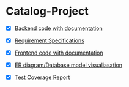 # Catalog-Project
 
- [x] [Backend code with documentation](https://github.com/likhith1101/catalog-project/blob/main/api_documentation.md)
- [x] [Requirement Specifications](https://github.com/likhith1101/catalog-project/blob/main/SRS.md)
- [x] [Frontend code with documentation](file://wsl.localhost/Debian/home/likhith/catalog-git/catalog-project/catalog/frontend/documentation/modules.html)

- [x] [ER diagram/Database model visualiasation](https://github.com/likhith1101/catalog-project/blob/main/er-diagram.png)
- [x] [Test Coverage Report](https://github.com/likhith1101/catalog-project/blob/main/testreport.png)
 
